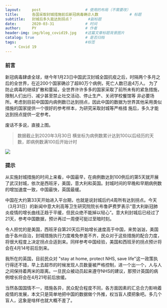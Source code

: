 ```yaml
---
layout:     post   				    # 使用的布局（不需要改）
title:      各国采取封城措施前后新冠病毒确诊人数 				# 标题 
subtitle:   封城后多久能达到拐点？       #副标题
date:       2020-03-31 				# 时间
author:     PY 						# 作者
header-img: img/blog_covid19.jpg 	#这篇文章标题背景图片
catalog: true 						# 是否归档
tags:								#标签
    - Covid 19
---
```



### 前言

新冠病毒肆虐全球，继今年1月23日中国武汉封城全国抗疫之后，时隔两个多月之后的全世界，在近200个国家确诊了超80万个病例，死亡人数已逾4万人。
为了防止病毒的继续扩散和蔓延，全世界许许多多的国家采取了前所未有的紧急措施，限制人们出行、减少甚至禁止社交活动、停止生产、关闭学校餐馆等
非必要场所。考虑到目前中国国内病例数已达到拐点，因此中国的数据为世界其他采用类似措施的国家提供一个很好的参考样本，为研究采取封城等严格措
施后，多久才能达到拐点提供一定参考。

废话不多说，直接上图。
>数据截止到2020年3月30日
>横坐标为病例数累计达到100以后经历的天数，即病例数满100后开始计时

![](https://s1.ax1x.com/2020/04/02/GGCxOg.jpg)
### 提示

从实施封城措施的时间上来看，中国最早，在病例数达到100例后的第5天就开展了武汉封城，依次是西班牙，美国，意大利和英国。封城时间的早晚和早期病例数的增加速度一致，中国最快，英国最缓。

中国在大约第33天开始进入平台期，也就是说封城后约4周所有达到拐点。今天（3月31日）的新闻中意大利高等卫生研究院院长布鲁萨费罗表示“意大利新冠肺炎疫情的增长曲线正趋于平缓，但民众绝不能掉以轻心”。意大利封城后已经过了21天，参考中国数据，预计再过一周便可挺过至暗时刻。

令人担忧的是美国，西班牙自第20天后开始增长速度高于中国，来势汹汹，美国由于各州自治，封城措施执行力度难免参差不齐，民众对于这些措施的配合力度，将很大程度上决定拐点合适到来。同样参考中国经验，美国和西班牙的拐点预计将会在4月14号前后到来。

我所在的英国，目前民众对 "stay at home, protect NHS, save life"这一政策执行得还不错，早上去超市的时候发现人员数量被严格控制，进一个出一个，人与人之间保持着两米的距离。一旦民众被动员起来遵守NHS的建议，那预计英国的病例增长将会在4月21号前后放缓。

当然各国国情不一，措施各异，民众配合程度不同，各方面因素的汇总合力影响着疫情的发展，本文只是简单地把中国的数据做个外推，权当盲人摸把象吧。多几个盲人，这象是啥样也就大概不差了。 
